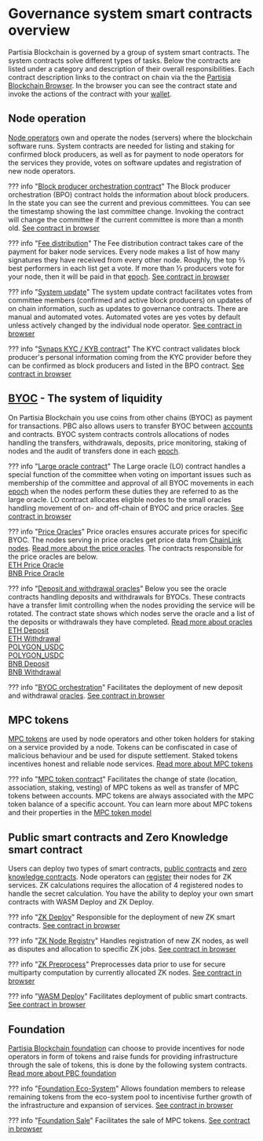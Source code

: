 # Governance system smart contracts overview

Partisia Blockchain is governed by a group of system smart contracts. The system
contracts solve different types of tasks. Below the contracts are listed under a category and description of
their overall responsibilities. Each contract description links to the contract on chain via the
the [Partisia Blockchain Browser](https://browser.partisiablockchain.com/). In the browser you can see the contract state and
invoke the actions of the contract with your [wallet](https://snaps.metamask.io/snap/npm/partisiablockchain/snap/).


## Node operation

[Node operators](../node-operations/what-is-a-node-operator.md) own and operate
the nodes (servers) where the blockchain software runs. System contracts are needed for listing and staking for 
confirmed block producers, as well as for payment to node operators for the services they provide, votes on software updates and registration of new node operators.

??? info "[Block producer orchestration contract](https://browser.partisiablockchain.com/contracts/04203b77743ad0ca831df9430a6be515195733ad91)"
    The Block producer orchestration (BPO) contract holds the information about block producers. In the state you can see
    the current and previous committees. You can see the timestamp showing the last committee change. Invoking the
    contract will change the committee if the current committee is more than a month old. [See contract in browser](https://browser.partisiablockchain.com/contracts/04203b77743ad0ca831df9430a6be515195733ad91)

??? info "[Fee distribution](https://browser.partisiablockchain.com/contracts/04fe17d1009372c8ed3ac5b790b32e349359c2c7e9)"
    The Fee distribution contract takes care of the payment for baker node services. Every node makes a list of how many
    signatures they have received from every other node. Roughly, the top ⅔ best performers in each list get a vote. If more
    than ⅓ producers vote for your node, then it will be paid in that [epoch](dictionary.md#epoch). [See contract in browser](https://browser.partisiablockchain.com/contracts/04fe17d1009372c8ed3ac5b790b32e349359c2c7e9)

??? info "[System update](https://browser.partisiablockchain.com/contracts/04c5f00d7c6d70c3d0919fd7f81c7b9bfe16063620)"
    The system update contract facilitates votes from committee members (confirmed and active block producers) on updates of
    on chain information, such as updates to governance contracts. There are manual and automated votes. Automated votes are
    yes votes by default unless actively changed by the individual node operator. [See contract in browser](https://browser.partisiablockchain.com/contracts/04c5f00d7c6d70c3d0919fd7f81c7b9bfe16063620)

??? info "[Synaps KYC / KYB contract](https://browser.partisiablockchain.com/contracts/014aeb24bb43eb1d62c0cebf2a1318e63e35e53f96)"
    The KYC contract validates block producer's personal information coming from the KYC provider before they can be
    confirmed as block producers and listed in the BPO contract. [See contract in browser](https://browser.partisiablockchain.com/contracts/014aeb24bb43eb1d62c0cebf2a1318e63e35e53f96)

## [BYOC](../pbc-fundamentals/byoc/introduction-to-byoc.md) - The system of liquidity

On Partisia Blockchain you use coins from other chains (BYOC) as payment for transactions. PBC also allows users to
transfer BYOC between [accounts](create-an-account.md) and contracts. BYOC system contracts controls allocations of nodes handling the
transfers, withdrawals, deposits, price monitoring, staking of nodes and the audit of transfers done in each [epoch](dictionary.md#epoch).

??? info "[Large oracle contract](https://browser.partisiablockchain.com/contracts/04f1ab744630e57fb9cfcd42e6ccbf386977680014)"
    The Large oracle (LO) contract handles a special function of the committee when voting on important issues such as
    membership of the committee and approval of all BYOC movements in each [epoch](dictionary.md#epoch) when the nodes perform these duties
    they are referred to as the large oracle. LO contract allocates eligible nodes to the small oracles handling movement of
    on- and off-chain of BYOC and price oracles. [See contract in browser](https://browser.partisiablockchain.com/contracts/04f1ab744630e57fb9cfcd42e6ccbf386977680014)



??? info "[Price Oracles](../node-operations/price-oracle.md)"
    Price oracles ensures accurate prices for specific BYOC. The nodes serving in price oracles get price data from [ChainLink nodes](https://docs.chain.link/data-feeds/price-feeds). [Read more about the price oracles](../node-operations/price-oracle.md). The contracts responsible for the price oracles are below.    
    [ETH Price Oracle](https://browser.partisiablockchain.com/contracts/0485010babcdb7aa56a0da57a840d81e2ea5f5705d)    
    [BNB Price Oracle](https://browser.partisiablockchain.com/contracts/049abfc6e763e8115e886fd1f7811944f43b533c39)


??? info "[Deposit and withdrawal oracles](https://partisiablockchain.gitlab.io/documentation/node-operations/oracles-on-partisia-blockchain.html#what-is-a-small-oracle)"
    Below you see the oracle contracts handling deposits and withdrawals for BYOCs. These contracts have a transfer limit controlling when the nodes providing the service will be rotated. The
    contract state shows which nodes serve the oracle and a list of the deposits or withdrawals they have completed. [Read more about oracles](https://partisiablockchain.gitlab.io/documentation/node-operations/oracles-on-partisia-blockchain.html#what-is-a-small-oracle)   
    [ETH Deposit](https://browser.partisiablockchain.com/contracts/045dbd4c13df987d7fb4450e54bcd94b34a80f2351)    
    [ETH Withdrawal](https://browser.partisiablockchain.com/contracts/043b1822925da011657f9ab3d6ff02cf1e0bfe0146)    
    [POLYGON_USDC](https://browser.partisiablockchain.com/contracts/042f2f190765e27f175424783a1a272e2a983ef372)   
    [POLYGON_USDC](https://browser.partisiablockchain.com/contracts/04adfe4aaacc824657e49a59bdc8f14df87aa8531a)    
    [BNB Deposit](https://browser.partisiablockchain.com/contracts/047e1c96cd53943d1e0712c48d022fb461140e6b9f)    
    [BNB Withdrawal](https://browser.partisiablockchain.com/contracts/044bd689e5fe2995d679e946a2046f69f022be7c10)    

??? info "[BYOC orchestration](https://browser.partisiablockchain.com/contracts/0458ff0a290e2fe847b23a364925799d1c53c8b36b)"
Facilitates the deployment of new deposit and withdrawal [oracles](../node-operations/oracles-on-partisia-blockchain.md). [See contract in browser](https://browser.partisiablockchain.com/contracts/0458ff0a290e2fe847b23a364925799d1c53c8b36b)


## MPC tokens

[MPC tokens](dictionary.md#mpc-token) are used by node operators and other token holders for staking on a service
provided by a node. Tokens can be confiscated in case of malicious behaviour and be used for dispute settlement. Staked
tokens incentives honest and reliable node services. [Read more about MPC tokens](dictionary.md#mpc-token)

??? info "[MPC token contract](https://browser.partisiablockchain.com/contracts/01a4082d9d560749ecd0ffa1dcaaaee2c2cb25d881)"
    Facilitates the change of state (location, association, staking, vesting) of MPC tokens as well as transfer of MPC
    tokens between accounts. MPC tokens are always associated with the MPC token balance of a specific account. You can
    learn more about MPC tokens and their properties in the [MPC token model](mpc-token-model-and-account-elements.md)

## Public smart contracts and Zero Knowledge smart contract

Users can deploy two types of smart contracts, [public contracts](../smart-contracts/what-is-a-smart-contract.md) and [zero knowledge contracts](../smart-contracts/zk-smart-contracts/zk-smart-contracts.md). Node operators can [register](https://browser.partisiablockchain.com/contracts/01a2020bb33ef9e0323c7a3210d5cb7fd492aa0d65/registerAsZkNode) their nodes for ZK services. ZK calculations requires the allocation of 4 registered nodes to handle the
secret calculation. You have the ability to deploy your own smart contracts with WASM Deploy and ZK Deploy.

??? info "[ZK Deploy](https://browser.partisiablockchain.com/contracts/018bc1ccbb672b87710327713c97d43204905082cb)"
    Responsible for the deployment of new ZK smart contracts. [See contract in browser](https://browser.partisiablockchain.com/contracts/018bc1ccbb672b87710327713c97d43204905082cb)

??? info "[ZK Node Registry](https://browser.partisiablockchain.com/contracts/01a2020bb33ef9e0323c7a3210d5cb7fd492aa0d65)"
    Handles registration of new ZK nodes, as well as disputes and allocation to specific ZK jobs. [See contract in browser](https://browser.partisiablockchain.com/contracts/01a2020bb33ef9e0323c7a3210d5cb7fd492aa0d65)

??? info "[ZK Preprocess](https://browser.partisiablockchain.com/contracts/01385fedf807390c3dedf42ba51208bc51292e2657)"
    Preprocesses data prior to use for secure multiparty computation by currently allocated ZK nodes. [See contract in browser](https://browser.partisiablockchain.com/contracts/01385fedf807390c3dedf42ba51208bc51292e2657)

??? info "[WASM Deploy](https://browser.partisiablockchain.com/contracts/0197a0e238e924025bad144aa0c4913e46308f9a4d)"
    Facilitates deployment of public smart contracts. [See contract in browser](https://browser.partisiablockchain.com/contracts/0197a0e238e924025bad144aa0c4913e46308f9a4d)

## Foundation

[Partisia Blockchain foundation](https://partisiablockchain.com/foundation) can choose to provide incentives for node
operators in form of tokens and raise funds for providing infrastructure through the sale of tokens, this is done by the
following system contracts. [Read more about PBC foundation](https://partisiablockchain.com/foundation)

??? info "[Foundation Eco-System](https://browser.partisiablockchain.com/contracts/01ad44bb0277a8df16408006c375a6fa015bb22c97)"
Allows foundation members to release remaining tokens from the eco-system pool to incentivise further growth of the
infrastructure and expansion of services. [See contract in browser](https://browser.partisiablockchain.com/contracts/01ad44bb0277a8df16408006c375a6fa015bb22c97)

??? info "[Foundation Sale](https://browser.partisiablockchain.com/contracts/012635f1c0a9bffd59853c6496e1c26ebda0e2b4da)"
Facilitates the sale of MPC tokens. [See contract in browser](https://browser.partisiablockchain.com/contracts/012635f1c0a9bffd59853c6496e1c26ebda0e2b4da)
